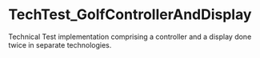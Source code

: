 # TechTest_GolfControllerAndDisplay
Technical Test implementation comprising a controller and a display done twice in separate technologies.

